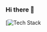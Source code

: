 ### Hi there 👋

<!--
**skiende74/skiende74** is a ✨ _special_ ✨ repository because its `README.md` (this file) appears on your GitHub profile.

Here are some ideas to get you started:

- 🔭 I’m currently working on ...
- 🌱 I’m currently learning ...
- 👯 I’m looking to collaborate on ...
- 🤔 I’m looking for help with ...
- 💬 Ask me about ...
- 📫 How to reach me: ...
- 😄 Pronouns: ...
- ⚡ Fun fact: ...
-->
[![Tech Stack](https://github-readme-tech-stack.vercel.app/api/cards?title=Tech+Stack&lineCount=2&width=800&bg=%230D1117&badge=%23161B22&border=%2321262D&titleColor=%2358A6FF&line1=react%2Creact%2C61DAFB%3Bnext.js%2Cnext.js%2Cffffff%3Bjavascript%2Cjavascript%2Cf7df1e%3Btailwindcss%2Ctailwindcss%2C06B6D4%3Bhtml5%2Chtml5%2CE34F26%3Bcss3%2Ccss3%2C1572B6%3B)
